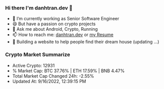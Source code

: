 ### Hi there I'm danhtran.dev 👋

- 🔭 I’m currently working as Senior Software Engineer
- 😄 But have a passion on crypto projects
- 💬 Ask me about Android, Crypto, Running 
- 📫 How to reach me: <a href="https://danhtran.dev" target="_blank">danhtran.dev</a> or <a href="Developer-Resume.pdf" target="_blank">my Resume</a>
- 🌱 Building a website to help people find their dream house (updating ...)

### Crypto Market Summarize
- Active Crypto: 12931
- % Market Cap: BTC 37.76% | ETH 17.59% | BNB 4.47%
- Total Market Cap Changed 24h: -2.55%
- Updated At: 9/16/2022, 12:39:15 PM
